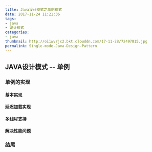 ```yaml
---
title: Java设计模式之单例模式
date: 2017-11-24 11:21:36
tags: 
- java
- 设计模式
categories:
- java
thumbnail: http://oi1wvrjc2.bkt.clouddn.com/17-11-28/72497815.jpg
permalink: Single-mode-Java-Design-Pattern
---
```


JAVA设计模式 -- 单例
----

### 单例的实现

#### 基本实现

#### 延迟加载实现

#### 多线程支持

#### 解决性能问题

### 结尾


